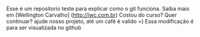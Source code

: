 Esse é um repositorio teste para explicar como o git funciona.
Saiba mais em [Wellington Carvalho] (http://iwc.com.br)
Costou do curso? Quer continuar? ajude nosso projeto, até um café é valido =)
Essa modificação é para ser visualizada no github

